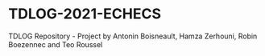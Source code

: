 # TDLOG-2021-ECHECS
TDLOG Repository - Project by Antonin Boisneault, Hamza Zerhouni, Robin Boezennec and Teo Roussel
